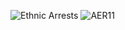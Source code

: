 ![Ethnic Arrests](https://user-images.githubusercontent.com/79040885/113361341-b42ef400-9343-11eb-81c8-c343de2be498.png)
![AER11](https://user-images.githubusercontent.com/79040885/113361368-c0b34c80-9343-11eb-8ec9-78d680a446fd.jpeg)
